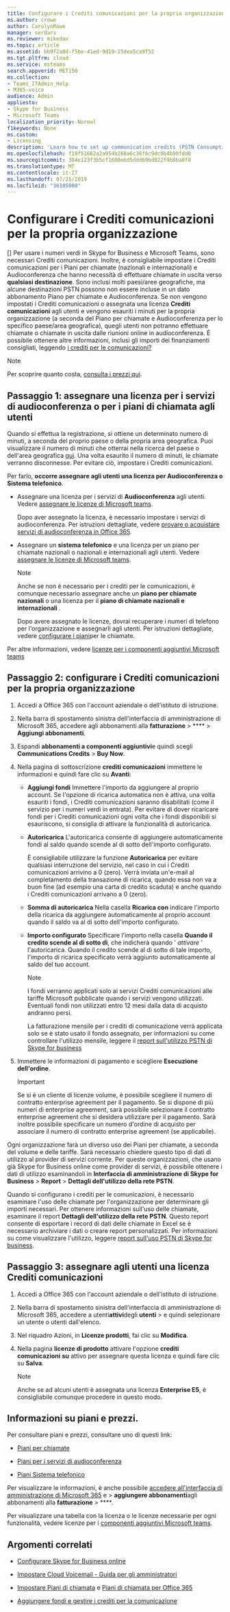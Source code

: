 ```yaml
---
title: Configurare i Crediti comunicazioni per la propria organizzazione
ms.author: crowe
author: CarolynRowe
manager: serdars
ms.reviewer: mikedav
ms.topic: article
ms.assetid: bb9f2a8d-f5be-41ed-9d19-25dea5ca9f52
ms.tgt.pltfrm: cloud
ms.service: msteams
search.appverid: MET150
ms.collection:
- Teams_ITAdmin_Help
- M365-voice
audience: Admin
appliesto:
- Skype for Business
- Microsoft Teams
localization_priority: Normal
f1keywords: None
ms.custom:
- Licensing
description: 'Learn how to set up communication credits (PSTN Consumption) billing licenses for your users and organization. '
ms.openlocfilehash: f19f51662a2a954b268a6c36f6c9dc0b4b90fdd8
ms.sourcegitcommit: 384e123f3b5cf1600ebd5ddd69bd022f9b8ba0f8
ms.translationtype: MT
ms.contentlocale: it-IT
ms.lasthandoff: 07/25/2019
ms.locfileid: "36185080"
---
```

# <a name="set-up-communications-credits-for-your-organization"></a>Configurare i Crediti comunicazioni per la propria organizzazione

[] Per usare i numeri verdi in Skype for Business e Microsoft Teams, sono necessari Crediti comunicazioni. Inoltre, è consigliabile impostare i Crediti comunicazioni per i Piani per chiamate (nazionali e internazionali) e Audioconferenza che hanno necessità di effettuare chiamate in uscita verso **qualsiasi destinazione**. Sono inclusi molti paesi/aree geografiche, ma alcune destinazioni PSTN possono non essere incluse in un dato abbonamento Piano per chiamate e Audioconferenza. Se non vengono impostati i Crediti comunicazioni o assegnata una licenza **Crediti comunicazioni** agli utenti e vengono esauriti i minuti per la propria organizzazione (a seconda del Piano per chiamate e Audioconferenza per lo specifico paese/area geografica), quegli utenti non potranno effettuare chiamate o chiamate in uscita dalle riunioni online in audioconferenza. È possibile ottenere altre informazioni, inclusi gli importi dei finanziamenti consigliati, leggendo [i crediti per le comunicazioni?](what-are-communications-credits.md)
  
> [!NOTE]
> Per scoprire quanto costa, [consulta i prezzi qui](https://go.microsoft.com/fwlink/p/?LinkId=799523 ). 
  
## <a name="step-1-assign-an-audio-conferencing-or-calling-plan-license-to-your-users"></a>Passaggio 1: assegnare una licenza per i servizi di audioconferenza o per i piani di chiamata agli utenti

Quando si effettua la registrazione, si ottiene un determinato numero di minuti, a seconda del proprio paese o della propria area geografica. Puoi visualizzare il numero di minuti che otterrai nella ricerca del paese o dell'area geografica [qui](country-and-region-availability-for-audio-conferencing-and-calling-plans/country-and-region-availability-for-audio-conferencing-and-calling-plans.md). Una volta esaurito il numero di minuti, le chiamate verranno disconnesse. Per evitare ciò, impostare i Crediti comunicazioni.
  
Per farlo, **occorre assegnare agli utenti una licenza per Audioconferenza o Sistema telefonico**.
  
- Assegnare una licenza per i servizi di **Audioconferenza** agli utenti. Vedere [assegnare le licenze di Microsoft teams](assign-teams-licenses.md).
    
    Dopo aver assegnato la licenza, è necessario impostare i servizi di audioconferenza. Per istruzioni dettagliate, vedere [provare o acquistare servizi di audioconferenza in Office 365](try-or-purchase-audio-conferencing-in-office-365-for-teams.md).
    
- Assegnare un **sistema telefonico** e una licenza per un piano per chiamate nazionali o nazionali e internazionali agli utenti. Vedere [assegnare le licenze di Microsoft teams](assign-teams-licenses.md).
    
    > [!NOTE]
    > Anche se non è necessario per i crediti per le comunicazioni, è comunque necessario assegnare anche un **piano per chiamate nazionali** o una licenza per il **piano di chiamate nazionali e internazionali** .
  
    Dopo avere assegnato le licenze, dovrai recuperare i numeri di telefono per l'organizzazione e assegnarli agli utenti. Per istruzioni dettagliate, vedere [configurare i piani](set-up-calling-plans.md)per le chiamate.
    
Per altre informazioni, vedere [licenze per i componenti aggiuntivi Microsoft teams](teams-add-on-licensing/microsoft-teams-add-on-licensing.md)
  
## <a name="step-2-set-up-communications-credits-for-your-organization"></a>Passaggio 2: configurare i Crediti comunicazioni per la propria organizzazione

1. Accedi a Office 365 con l'account aziendale o dell'istituto di istruzione.
    
2. Nella barra di spostamento sinistra dell'interfaccia di amministrazione di Microsoft 365, accedere agli abbonamenti alla **fatturazione** > **** > **Aggiungi abbonamenti**.

3. Espandi **abbonamenti a componenti aggiuntivi**e quindi scegli **Communications Credits** > **Buy Now**.
    
4. Nella pagina di sottoscrizione **crediti comunicazioni** immettere le informazioni e quindi fare clic su **Avanti**:
    
   - **Aggiungi fondi** Immettere l'importo da aggiungere al proprio account. Se l'opzione di ricarica automatica non è attiva, una volta esauriti i fondi, i Crediti comunicazioni saranno disabilitati (come il servizio per i numeri verdi in entrata). Per evitare di dover ricaricare fondi per i Crediti comunicazioni ogni volta che i fondi disponibili si esauriscono, si consiglia di attivare la funzionalità di autoricarica.
    
   - **Autoricarica** L'autoricarica consente di aggiungere automaticamente fondi al saldo quando scende al di sotto dell'importo configurato.
    
     È consigliabile utilizzare la funzione **Autoricarica** per evitare qualsiasi interruzione del servizio, nel caso in cui i Crediti comunicazioni arrivino a 0 (zero). Verrà inviata un'e-mail al completamento della transazione di ricarica, quando essa non va a buon fine (ad esempio una carta di credito scaduta) e anche quando i Crediti comunicazioni arrivano a 0 (zero).
    
   - **Somma di autoricarica** Nella casella **Ricarica con** indicare l'importo della ricarica da aggiungere automaticamente al proprio account quando il saldo va al di sotto dell'importo configurato.
    
   - **Importo configurato** Specificare l'importo nella casella **Quando il credito scende al di sotto di**, che indicherà quando ' *attivare*  ' l'autoricarica. Quando il credito scende al di sotto di tale importo, l'importo di ricarica specificato verrà aggiunto automaticamente al saldo del tuo account.

      > [!NOTE]
     > I fondi verranno applicati solo ai servizi Crediti comunicazioni alle tariffe Microsoft pubblicate quando i servizi vengono utilizzati. Eventuali fondi non utilizzati entro 12 mesi dalla data di acquisto andranno persi. 
     > 
     > La fatturazione mensile per i crediti di comunicazione verrà applicata solo se è stato usato il fondo assegnato, per informazioni su come controllare l'utilizzo mensile, leggere il [report sull'utilizzo PSTN di Skype for business](https://docs.microsoft.com/skypeforbusiness/skype-for-business-online-reporting/pstn-usage-report)
    
5. Immettere le informazioni di pagamento e scegliere **Esecuzione dell'ordine**.
    >[!IMPORTANT]
    >Se si è un cliente di licenze volume, è possibile scegliere il numero di contratto enterprise agreement per il pagamento. Se si dispone di più numeri di enterprise agreement, sarà possibile selezionare il contratto enterprise agreement che si desidera utilizzare per il pagamento. Sarà inoltre possibile specificare un numero d'ordine di acquisto per associare il numero di contratto enterprise agreement (se applicabile).
    
Ogni organizzazione farà un diverso uso dei Piani per chiamate, a seconda del volume e delle tariffe. Sarà necessario chiedere questo tipo di dati di utilizzo al provider di servizi corrente. Per queste organizzazioni, che usano già Skype for Business online come provider di servizi, è possibile ottenere i dati di utilizzo esaminandoli in **Interfaccia di amministrazione di Skype for Business** > **Report** > **Dettagli dell'utilizzo della rete PSTN**.
  
Quando si configurano i crediti per le comunicazioni, è necessario esaminare l'uso delle chiamate per l'organizzazione per determinare gli importi necessari. Per ottenere informazioni sull'uso delle chiamate, esaminare il report **Dettagli dell'utilizzo della rete PSTN**. Questo report consente di esportare i record di dati delle chiamate in Excel se è necessario archiviare i dati o creare report personalizzati. Per informazioni su come visualizzare l'utilizzo, leggere [report sull'uso PSTN di Skype for business](https://docs.microsoft.com/skypeforbusiness/skype-for-business-online-reporting/pstn-usage-report).
  
## <a name="step-3-assign-a-communications-credits-license-to-users"></a>Passaggio 3: assegnare agli utenti una licenza Crediti comunicazioni

1. Accedi a Office 365 con l'account aziendale o dell'istituto di istruzione.
    
2. Nella barra di spostamento sinistra dell'interfaccia di amministrazione di Microsoft 365, accedere a utenti**attivi**degli **utenti** > e quindi selezionare un utente o utenti dall'elenco.
    
3. Nel riquadro Azioni, in **Licenze prodotti**, fai clic su **Modifica**.
    
4. Nella pagina **licenze di prodotto** attivare l'opzione **crediti comunicazioni** **su** attivo per assegnare questa licenza e quindi fare clic su **Salva**.
    
    > [!NOTE]
    > Anche se ad alcuni utenti è assegnata una licenza **Enterprise E5**, è consigliabile comunque procedere in questo modo.
  
## <a name="want-to-know-about-plans-and-pricing"></a>Informazioni su piani e prezzi.

Per consultare piani e prezzi, consultare uno di questi link:
  
- [Piani per chiamate](https://go.microsoft.com/fwlink/?LinkId=799761 )
    
- [Piani per i servizi di audioconferenza](https://go.microsoft.com/fwlink/?LinkId=799762 )
    
- [Piani Sistema telefonico](https://go.microsoft.com/fwlink/?LinkId=799763)
    
Per visualizzare le informazioni, è anche possibile [accedere all'interfaccia di amministrazione di Microsoft 365](https://portal.office.com/adminportal/home?add=sub&amp;adminportal=1#/catalog) e > **aggiungere abbonamenti**agli abbonamenti alla **fatturazione** > ****.
  
Per visualizzare una tabella con la licenza o le licenze necessarie per ogni funzionalità, vedere licenze per i [componenti aggiuntivi Microsoft teams](teams-add-on-licensing/microsoft-teams-add-on-licensing.md).
  
## <a name="related-topics"></a>Argomenti correlati

- [Configurare Skype for Business online](/SkypeForBusiness/set-up-skype-for-business-online/set-up-skype-for-business-online)
    
- [Impostare Cloud Voicemail - Guida per gli amministratori](set-up-phone-system-voicemail.md)
    
- [Impostare Piani di chiamata](set-up-calling-plans.md) e [Piani di chiamata per Office 365](calling-plans-for-office-365.md)
    
- [Aggiungere fondi e gestire i crediti per la comunicazione](add-funds-and-manage-communications-credits.md)
    
  
 
